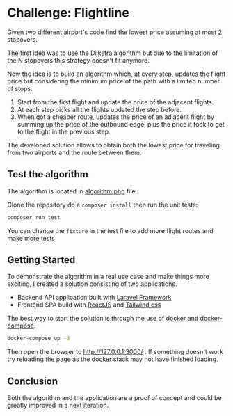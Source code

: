 # Challenge: Flightline

Given two different airport's code find the lowest price assuming at most 2 stopovers.

The first idea was to use the [Dijkstra algorithm](https://en.wikipedia.org/wiki/Dijkstra%27s_algorithm) but due to the limitation of the N stopovers this strategy doesn't fit anymore.

Now the idea is to build an algorithm which, at every step, updates the flight price but considering the minimum price of the path with a limited number of stops.

1. Start from the first flight and update the price of the adjacent flights.
2. At each step picks all the flights updated the step before.
3. When got a cheaper route, updates the price of an adjacent flight by summing up the price of the outbound edge, plus the price it took to get to the flight in the previous step.

The developed solution allows to obtain both the lowest price for traveling from two airports and the route between them.

## Test the algorithm

The algorithm is located in [algorithm.php](algorithm.php) file.

Clone the repository do a `composer install` then run the unit tests:

```bash
composer run test
```

You can change the `fixture` in the test file to add more flight routes and make more tests

## Getting Started

To demonstrate the algorithm in a real use case and make things more exciting, I created a solution consisting of two applications.

* Backend API application built with [Laravel Framework](https://laravel.com/)
* Frontend SPA build with [ReactJS](https://reactjs.org/) and [Tailwind css](https://tailwindcss.com/)

The best way to start the solution is through the use of [docker](https://www.docker.com/) and [docker-compose](https://docs.docker.com/compose/).

```bash
docker-compose up -d
```

Then open the browser to http://127.0.0.1:3000/ . If something doesn't work try reloading the page as the docker stack may not have finished loading.

## Conclusion

Both the algorithm and the application are a proof of concept and could be greatly improved in a next iteration.